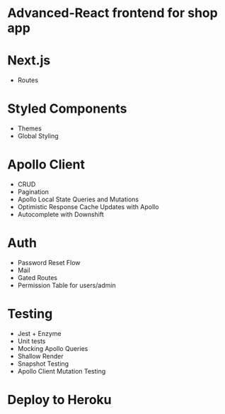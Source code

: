 # Advanced-React frontend for shop app

# Next.js
* Routes

# Styled Components 
* Themes
* Global Styling

# Apollo Client
* CRUD
* Pagination
* Apollo Local State Queries and Mutations
* Optimistic Response Cache Updates with Apollo
* Autocomplete with Downshift

# Auth
* Password Reset Flow
* Mail
* Gated Routes
* Permission Table for users/admin

# Testing
* Jest + Enzyme
* Unit tests
* Mocking Apollo Queries
* Shallow Render
* Snapshot Testing
* Apollo Client Mutation Testing

# Deploy to Heroku
